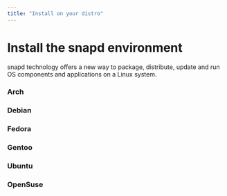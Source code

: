 ```yaml
---
title: "Install on your distro"
---
```


# Install the snapd environment
snapd technology offers a new way to package, distribute, update and run OS components and applications on a Linux system.

### Arch

### Debian

### Fedora

### Gentoo

### Ubuntu

### OpenSuse
